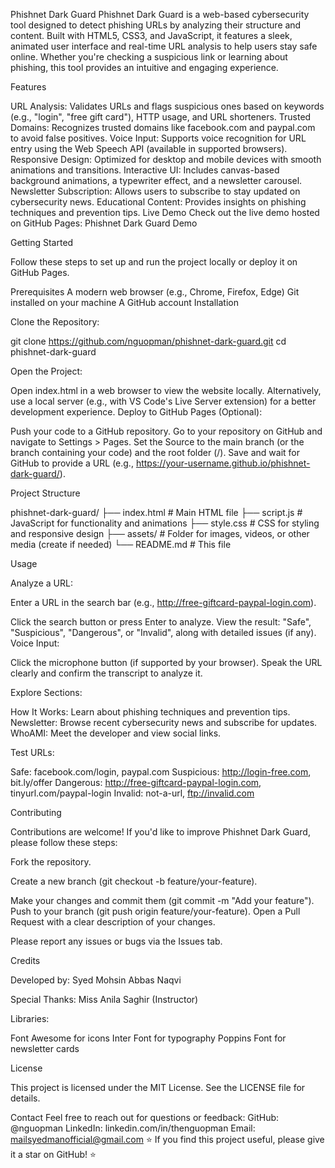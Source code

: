 Phishnet Dark Guard
Phishnet Dark Guard is a web-based cybersecurity tool designed to detect phishing URLs by analyzing their structure and content. Built with HTML5, CSS3, and JavaScript, it features a sleek, animated user interface and real-time URL analysis to help users stay safe online. Whether you're checking a suspicious link or learning about phishing, this tool provides an intuitive and engaging experience.

Features

URL Analysis: Validates URLs and flags suspicious ones based on keywords (e.g., "login", "free gift card"), HTTP usage, and URL shorteners.
Trusted Domains: Recognizes trusted domains like facebook.com and paypal.com to avoid false positives.
Voice Input: Supports voice recognition for URL entry using the Web Speech API (available in supported browsers).
Responsive Design: Optimized for desktop and mobile devices with smooth animations and transitions.
Interactive UI: Includes canvas-based background animations, a typewriter effect, and a newsletter carousel.
Newsletter Subscription: Allows users to subscribe to stay updated on cybersecurity news.
Educational Content: Provides insights on phishing techniques and prevention tips.
Live Demo
Check out the live demo hosted on GitHub Pages: Phishnet Dark Guard Demo

Getting Started

Follow these steps to set up and run the project locally or deploy it on GitHub Pages.

Prerequisites
A modern web browser (e.g., Chrome, Firefox, Edge)
Git installed on your machine
A GitHub account
Installation

Clone the Repository:

git clone https://github.com/nguopman/phishnet-dark-guard.git
cd phishnet-dark-guard


Open the Project:


Open index.html in a web browser to view the website locally.
Alternatively, use a local server (e.g., with VS Code's Live Server extension) for a better development experience.
Deploy to GitHub Pages (Optional):

Push your code to a GitHub repository.
Go to your repository on GitHub and navigate to Settings > Pages.
Set the Source to the main branch (or the branch containing your code) and the root folder (/).
Save and wait for GitHub to provide a URL (e.g., https://your-username.github.io/phishnet-dark-guard/).

Project Structure

phishnet-dark-guard/
├── index.html        # Main HTML file
├── script.js         # JavaScript for functionality and animations
├── style.css         # CSS for styling and responsive design
├── assets/           # Folder for images, videos, or other media (create if needed)
└── README.md         # This file

Usage





Analyze a URL:

Enter a URL in the search bar (e.g., http://free-giftcard-paypal-login.com).

Click the search button or press Enter to analyze.
View the result: "Safe", "Suspicious", "Dangerous", or "Invalid", along with detailed issues (if any).
Voice Input:

Click the microphone button (if supported by your browser).
Speak the URL clearly and confirm the transcript to analyze it.



Explore Sections:

How It Works: Learn about phishing techniques and prevention tips.
Newsletter: Browse recent cybersecurity news and subscribe for updates.
WhoAMI: Meet the developer and view social links.



Test URLs:

Safe: facebook.com/login, paypal.com
Suspicious: http://login-free.com, bit.ly/offer
Dangerous: http://free-giftcard-paypal-login.com, tinyurl.com/paypal-login
Invalid: not-a-url, ftp://invalid.com

Contributing

Contributions are welcome! If you'd like to improve Phishnet Dark Guard, please follow these steps:





Fork the repository.



Create a new branch (git checkout -b feature/your-feature).



Make your changes and commit them (git commit -m "Add your feature").
Push to your branch (git push origin feature/your-feature).
Open a Pull Request with a clear description of your changes.

Please report any issues or bugs via the Issues tab.

Credits

Developed by: Syed Mohsin Abbas Naqvi

Special Thanks: Miss Anila Saghir (Instructor)



Libraries:

Font Awesome for icons
Inter Font for typography
Poppins Font for newsletter cards

License

This project is licensed under the MIT License. See the LICENSE file for details.


Contact
Feel free to reach out for questions or feedback:
GitHub: @nguopman
LinkedIn: linkedin.com/in/thenguopman
Email: mailsyedmanofficial@gmail.com
⭐️ If you find this project useful, please give it a star on GitHub! ⭐️
